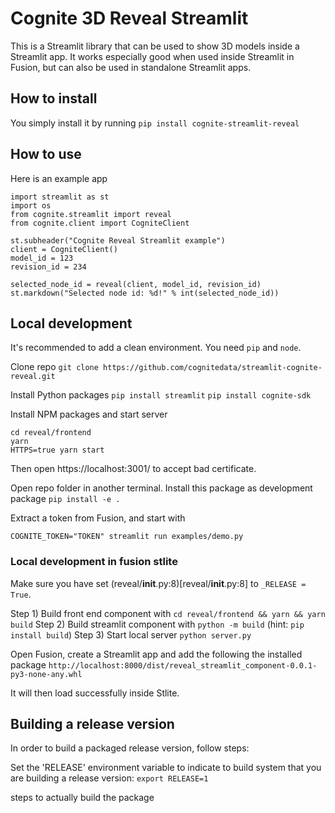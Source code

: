 # Cognite 3D Reveal Streamlit

This is a Streamlit library that can be used to show 3D models inside a Streamlit app. It works especially good when used inside Streamlit in Fusion, but can also be used in standalone Streamlit apps.

## How to install

You simply install it by running
`pip install cognite-streamlit-reveal`

## How to use

Here is an example app

```
import streamlit as st
import os
from cognite.streamlit import reveal
from cognite.client import CogniteClient

st.subheader("Cognite Reveal Streamlit example")
client = CogniteClient()
model_id = 123
revision_id = 234

selected_node_id = reveal(client, model_id, revision_id)
st.markdown("Selected node id: %d!" % int(selected_node_id))

```

## Local development

It's recommended to add a clean environment. You need `pip` and `node`.

Clone repo
`git clone https://github.com/cognitedata/streamlit-cognite-reveal.git`

Install Python packages
`pip install streamlit`
`pip install cognite-sdk`

Install NPM packages and start server

```
cd reveal/frontend
yarn
HTTPS=true yarn start
```

Then open https://localhost:3001/ to accept bad certificate.

Open repo folder in another terminal. Install this package as development package
`pip install -e .`

Extract a token from Fusion, and start with

`COGNITE_TOKEN="TOKEN" streamlit run examples/demo.py`

### Local development in fusion stlite

Make sure you have set (reveal/**init**.py:8)[reveal/__init__.py:8] to `_RELEASE = True`.

Step 1) Build front end component with `cd reveal/frontend && yarn && yarn build`
Step 2) Build streamlit component with `python -m build` (hint: `pip install build`)
Step 3) Start local server `python server.py`

Open Fusion, create a Streamlit app and add the following the installed package
`http://localhost:8000/dist/reveal_streamlit_component-0.0.1-py3-none-any.whl`

It will then load successfully inside Stlite.

## Building a release version

In order to build a packaged release version, follow steps:

Set the 'RELEASE' environment variable to indicate to build system that
you are building a release version:
`export RELEASE=1`

<TODO> steps to actually build the package